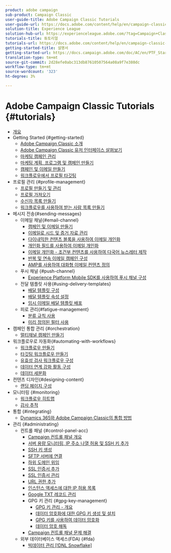 ```yaml
---
product: adobe campaign
sub-product: Campaign Classic
user-guide-title: Adobe Campaign Classic Tutorials
user-guide-url: https://docs.adobe.com/content/help/en/campaign-classic-learn/tutorials/overview.html
solution-title: Experience League
solution-hub-url: https://experienceleague.adobe.com/?tag=Campaign+Classic#recommended/solutions/campaign
tutorials-title: 튜토리얼
tutorials-url: https://docs.adobe.com/content/help/en/campaign-classic-learn/tutorials/overview.html
getting-started-title: 설명서
getting-started-url: https://docs.campaign.adobe.com/doc/AC/en/PTF_Starting_with_Adobe_Campaign_About_Adobe_Campaign_Classic.html
translation-type: tm+mt
source-git-commit: 2d28efe0abc313db87610507564a08a9f7e380dc
workflow-type: tm+mt
source-wordcount: '323'
ht-degree: 3%

---
```



# Adobe Campaign Classic Tutorials {#tutorials}

+ [개요](/help/acc/overview.md)
+ Getting Started {#getting-started}
   + [Adobe Campaign Classic 소개](/help/acc/getting-started/introduction-to-adobe-campaign-classic.md)
   + [Adobe Campaign Classic 유저 인터페이스 살펴보기](/help/acc/getting-started/exploring-the-adobe-campaign-classic-user-interface.md)
   + [마케팅 캠페인 관리](/help/acc/getting-started/managing-marketing-campaigns.md)
   + [마케팅 계획, 프로그램 및 캠페인 만들기](/help/acc/getting-started/creating-a-marketing-plan-programs-and-campaigns.md)
   + [캠페인 및 이메일 만들기](https://docs.adobe.com/content/help/en/campaign-classic-learn/tutorials/getting-started/creating-a-campaign-and-an-email.html)
   + [워크플로우에서 프로필 타깃팅](/help/acc/getting-started/targeting-profiles-in-a-workflow.md)
+ 프로필 관리 {#profile-management}
   + [프로필 만들기 및 관리](/help/acc/profile-management/create-and-manage-profiles.md)
   + [프로필 가져오기](/help/acc/data-management/importing-profiles.md)
   + [수신자 목록 만들기](/help/acc/profile-management/creating-a-list-of-recipients.md)
   + [워크플로우를 사용하여 받는 사람 목록 만들기](/help/acc/profile-management/creating-a-list-of-recipients-with-a-workflow.md)
+ 메시지 전송{#sending-messages}
   + 이메일 채널{#email-channel}
      + [캠페인 및 이메일 만들기](/help/acc/getting-started/creating-a-campaign-and-an-email.md)
      + [이메일로 시드 및 증거 자료 관리](/help/acc/sending-messages/managing-seed-and-proofs.md)
      + [다이내믹한 컨텐츠 블록을 사용하여 이메일 개인화](/help/acc/sending-messages/email-channel/personalization-with-dynamic-content-blocks.md)
      + [개인화 필드를 사용하여 이메일 개인화](/help/acc/sending-messages/email-channel/personalizing-emails-using-personalization-fields.md)
      + [이메일 개인화 - 조건부 컨텐츠를 사용하여 다국어 뉴스레터 제작](/help/acc/sending-messages/email-channel/personalizing-emails-create-a-multi-lingual-newsletter-using-conditional-content.md)
      + [반복 및 연속 이메일 캠페인 구성](/help/acc/sending-messages/recurring-deliveries.md)
      + [AMP를 사용하여 대화형 이메일 컨텐츠 정의](/help/acc/sending-messages/email-channel/defining-interactive-email-content-with-amp.md)
   + 푸시 채널 {#push-channel}
      + [Experience Platform Mobile SDK를 사용하여 푸시 채널 구성](/help/acc/sending-messages/mobile-channel/configure-push-using-aep-mobile-sdk.md)
   + 전달 템플릿 사용{#using-delivery-templates}
      + [배달 템플릿 구성](/help/acc/sending-messages/using-delivery-templates/configuring-a-delivery-template.md)
      + [배달 템플릿 속성 설정](/help/acc/sending-messages/using-delivery-templates/setting-delivery-template-properties.md)
      + [임시 이메일 배달 템플릿 배포](/help/acc/sending-messages/using-delivery-templates/deploying-ad-hoc-email-delivery-template.md)
   + 피로 관리{#fatigue-management}
      + [분류 규칙 사용](/help/acc/sending-messages/fatigue-management/typology-rules-for-fatigue-management.md)
      + [미리 정의된 필터 사용](/help/acc/sending-messages/fatigue-management/fatigue-management-using-filters.md)
+ 캠페인 통합 관리 {#orchestration}
   + [멀티채널 캠페인 만들기](/help/acc/orchestrating-campaigns/multi-channel-campaigns.md)
+ 워크플로우로 자동화{#automating-with-workflows}
   + [워크플로우 만들기](/help/acc/automating-with-workflows/creating-a-workflow.md)
   + [타깃팅 워크플로우 만들기](/help/acc/automating-with-workflows/creating-a-targeting-workflow.md)
   + [유효성 검사 워크플로우 구성](/help/acc/automating-with-workflows/validation-flow-configuration.md)
   + [데이터 연계 강화 활동 구성](/help/acc/automating-with-workflows/enrichment-activity.md)
   + [데이터 세분화](/help/acc/data-management/data-segmentation.md)
+ 컨텐츠 디자인{#designing-content}
   + [랜딩 페이지 구성](/help/acc/designing-content/configure-landingpages.md)
+ 모니터링 {#monitoring}
   + [워크플로우 히트맵](/help/acc/monitoring-campaign-classic/workflow-heatmap.md)
   + [감사 추적](/help/acc/monitoring-campaign-classic/audit-trail.md)
+ 통합 {#integrating}
   + [Dynamics 365와 Adobe Campaign Classic의 통합 방법](/help/acc/integrations/dynamics365-integration.md)
+ 관리 {#administrating}
   + 컨트롤 패널 {#control-panel-acc}
      + [Campaign 컨트롤 패널 개요](/help/acc/monitoring-campaign-classic/control-panel/control-panel-overview.md)
      + [서버 용량 모니터링, IP 주소 나열 허용 및 SSH 키 추가](/help/acc/monitoring-campaign-classic/control-panel/monitoring-server-capacity-allow-listing-adding-ssh-key.md)
      + [SSH 키 생성](/help/acc/monitoring-campaign-classic/control-panel/generate-ssh-key.md)
      + [SFTP 서버에 연결](/help/acc/monitoring-campaign-classic/control-panel/connect-to-sftp-server.md)
      + [하위 도메인 위임](/help/acc/monitoring-campaign-classic/control-panel/subdomain-delegation.md)
      + [SSL 인증서 추가](/help/acc/monitoring-campaign-classic/control-panel/adding-ssl-certificates.md)
      + [SSL 인증서 관리](/help/acc/monitoring-campaign-classic/control-panel/managing-ssl-certificates.md)
      + [URL 권한 추가](/help/acc/monitoring-campaign-classic/control-panel/adding-url-permissions.md)
      + [인스턴스 액세스에 대한 IP 허용 목록](/help/acc/monitoring-campaign-classic/control-panel/ip-allow-listing.md)
      + [Google TXT 레코드 관리](/help/acc/monitoring-campaign-classic/control-panel/google-txt-record-management.md)
      + GPG 키 관리 {#gpg-key-management}
         + [GPG 키 관리 - 개요](/help/acc/monitoring-campaign-classic/control-panel/gpg-key-management/gpg-key-management-overview.md)
         + [데이터 암호화에 대한 GPG 키 생성 및 설치](/help/acc/monitoring-campaign-classic/control-panel/gpg-key-management/generating-and-installing-gpg-keys-for-data-encryption.md)
         + [GPG 키를 사용하여 데이터 암호화](/help/acc/monitoring-campaign-classic/control-panel/gpg-key-management/using-a-gpg-key-to-encrypt-data.md)
         + [데이터 암호 해독](/help/acc/monitoring-campaign-classic/control-panel/gpg-key-management/decrypting-data.md)
      + [Campaign 컨트롤 패널 문제 해결](/help/acc/monitoring-campaign-classic/control-panel/trouble-shooting.md)
   + 외부 데이터베이스 액세스(FDA) {#fda}
      + [빅데이터 관리 [!DNL Snowflake]](/help/acc/administrating/snowflake/big-data-segmentation-on-snowflake.md)

